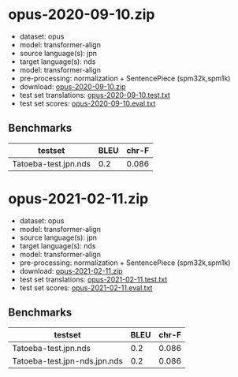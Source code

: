 # opus-2020-09-10.zip

* dataset: opus
* model: transformer-align
* source language(s): jpn
* target language(s): nds
* model: transformer-align
* pre-processing: normalization + SentencePiece (spm32k,spm1k)
* download: [opus-2020-09-10.zip](https://object.pouta.csc.fi/Tatoeba-MT-models/jpn-nds/opus-2020-09-10.zip)
* test set translations: [opus-2020-09-10.test.txt](https://object.pouta.csc.fi/Tatoeba-MT-models/jpn-nds/opus-2020-09-10.test.txt)
* test set scores: [opus-2020-09-10.eval.txt](https://object.pouta.csc.fi/Tatoeba-MT-models/jpn-nds/opus-2020-09-10.eval.txt)

## Benchmarks

| testset               | BLEU  | chr-F |
|-----------------------|-------|-------|
| Tatoeba-test.jpn.nds 	| 0.2 	| 0.086 |

# opus-2021-02-11.zip

* dataset: opus
* model: transformer-align
* source language(s): jpn
* target language(s): nds
* model: transformer-align
* pre-processing: normalization + SentencePiece (spm32k,spm1k)
* download: [opus-2021-02-11.zip](https://object.pouta.csc.fi/Tatoeba-MT-models/jpn-nds/opus-2021-02-11.zip)
* test set translations: [opus-2021-02-11.test.txt](https://object.pouta.csc.fi/Tatoeba-MT-models/jpn-nds/opus-2021-02-11.test.txt)
* test set scores: [opus-2021-02-11.eval.txt](https://object.pouta.csc.fi/Tatoeba-MT-models/jpn-nds/opus-2021-02-11.eval.txt)

## Benchmarks

| testset               | BLEU  | chr-F |
|-----------------------|-------|-------|
| Tatoeba-test.jpn.nds 	| 0.2 	| 0.086 |
| Tatoeba-test.jpn-nds.jpn.nds 	| 0.2 	| 0.086 |


